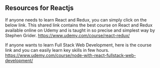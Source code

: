## Resources for Reactjs
If anyone needs to learn React and Redux, you can simply click on the below link. 
This shared link contains the best course on React and Redux available online on Udemy and is taught
in so precise and simplest way by Stephen Grider.
https://www.udemy.com/course/react-redux/

If anyone wants to learn Full Stack Web Development, here is the course link and you can easily 
learn key skills in few hours.
https://www.udemy.com/course/node-with-react-fullstack-web-development/

